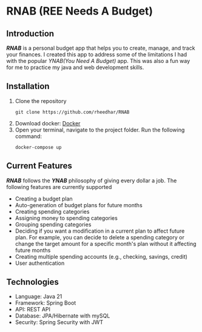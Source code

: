 # RNAB (REE Needs A Budget)


## Introduction
***RNAB***  is a personal budget app that helps you to create, manage, and track your finances. 
I created this app to address some of the limitations I had with the popular *YNAB(You Need A Budget)* app. 
This was also a fun way for me to practice my java and web development skills.


## Installation
1. Clone the repository
   ```
   git clone https://github.com/rheedhar/RNAB
   ```
2. Download docker: [Docker](https://www.docker.com/)
3. Open your terminal, navigate to the project folder. Run the following command: 
   ```
   docker-compose up 
   ```

## Current Features
***RNAB***  follows the ***YNAB*** philosophy of giving every dollar a job. The following features are currently supported

- Creating a budget plan
- Auto-generation of budget plans for future months
- Creating spending categories 
- Assigning money to spending categories 
- Grouping spending categories
- Deciding if you want a modification in a current plan to affect future plan. For example, you can decide to delete a 
spending category or change the target amount for a specific month's plan without it affecting future months
- Creating multiple spending accounts (e.g., checking, savings, credit)
- User authentication

## Technologies
- Language: Java 21
- Framework: Spring Boot
- API: REST API
- Database: JPA/Hibernate with mySQL
- Security: Spring Security with JWT




